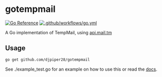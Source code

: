 # gotempmail
[![Go Reference](https://pkg.go.dev/badge/github.com/djpiper28/gotempmail.svg)](https://pkg.go.dev/github.com/djpiper28/gotempmail)
[![.github/workflows/go.yml](https://github.com/djpiper28/gotempmail/actions/workflows/go.yml/badge.svg)](https://github.com/djpiper28/gotempmail/actions/workflows/go.yml)


A Go implementation of TempMail, using [api.mail.tm](https://api.mail.tm/)

## Usage
```sh
go get github.com/djpiper28/gotempmail
```

See ./example_test.go for an example on how to use this or read the [docs](https://pkg.go.dev/github.com/djpiper28/gotempmail).
